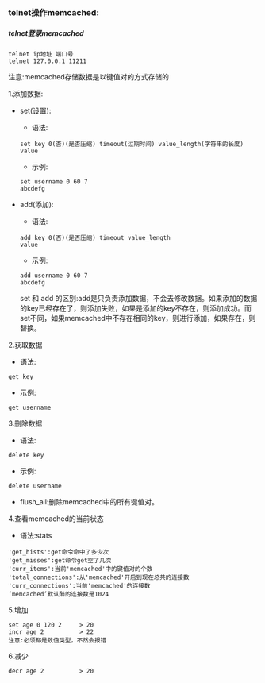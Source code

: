 ### telnet操作memcached:

##### telnet登录memcached

```
telnet ip地址 端口号
telnet 127.0.0.1 11211
```

注意:memcached存储数据是以键值对的方式存储的

1.添加数据:

* set\(设置\):

  * 语法:

  ```
  set key 0(否)(是否压缩) timeout(过期时间) value_length(字符串的长度)
  value
  ```

  * 示例:

  ```
  set username 0 60 7
  abcdefg
  ```

* add\(添加\):

  * 语法:

  ```
  add key 0(否)(是否压缩) timeout value_length
  value
  ```

  * 示例:

  ```
  add username 0 60 7
  abcdefg
  ```

  set 和 add 的区别:add是只负责添加数据，不会去修改数据。如果添加的数据的key已经存在了，则添加失败，如果是添加的key不存在，则添加成功。而set不同，如果memcached中不存在相同的key，则进行添加，如果存在，则替换。

2.获取数据

* 语法:

```
get key
```

* 示例:

```
get username
```

3.删除数据

* 语法:

```
delete key
```

* 示例:

```
delete username
```

* flush\_all:删除memcached中的所有键值对。

4.查看memcached的当前状态

* 语法:stats

```
'get_hists':get命令命中了多少次
'get_misses':get命令get空了几次
'curr_items':当前'memcached'中的键值对的个数
'total_connections':从'memcached'开启到现在总共的连接数
'curr_connections':当前'memcached'的连接数
‘memcached’默认醉的连接数是1024
```

5.增加

```
set age 0 120 2     > 20
incr age 2          > 22
注意:必须都是数值类型，不然会报错
```

6.减少

```
decr age 2          > 20
```



